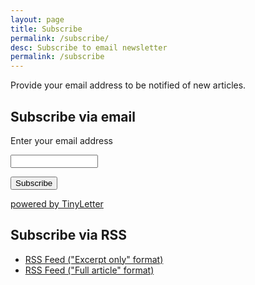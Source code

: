 ```yaml
---
layout: page
title: Subscribe
permalink: /subscribe/
desc: Subscribe to email newsletter
permalink: /subscribe
---
```


Provide your email address to be notified of new articles.

## Subscribe via email
 <form class="emailSubscribeForm"
    action="https://tinyletter.com/jackbarker"
    method="post"
    target="popupwindow"
    onsubmit="window.open('https://tinyletter.com/jackbarker', 'popupwindow', 'scrollbars=yes,width=800,height=600');return true">
    <p>
        <label for="tlemail">Enter your email address</label>
    </p>
    <p>
        <input type="text" style="width:140px" name="email" id="tlemail" />
    </p>
    <input type="hidden" value="1" name="embed"/>
    <input type="submit" value="Subscribe" />
    <p class="poweredByTL">
        <a href="https://tinyletter.com" target="_blank">powered by TinyLetter</a>
    </p>
 </form>


## Subscribe via RSS
<ul>
    <li><a href="{{ "/feed.xml" | prepend: site.baseurl }}">RSS Feed ("Excerpt only" format)</a></li>
    <li><a href="{{ "/longform-feed.xml" | prepend: site.baseurl }}">RSS Feed ("Full article" format)</a></li>
</ul>